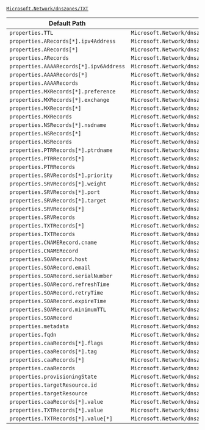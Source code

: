 [`Microsoft.Network/dnszones/TXT`](https://docs.microsoft.com/en-us/azure/templates/microsoft.network/dnszones/txt)

| Default Path | Alias |
|---|---|
| `properties.TTL` | `Microsoft.Network/dnszones/TXT/TTL` |
| `properties.ARecords[*].ipv4Address` | `Microsoft.Network/dnszones/TXT/ARecords[*].ipv4Address` |
| `properties.ARecords[*]` | `Microsoft.Network/dnszones/TXT/ARecords[*]` |
| `properties.ARecords` | `Microsoft.Network/dnszones/TXT/ARecords` |
| `properties.AAAARecords[*].ipv6Address` | `Microsoft.Network/dnszones/TXT/AAAARecords[*].ipv6Address` |
| `properties.AAAARecords[*]` | `Microsoft.Network/dnszones/TXT/AAAARecords[*]` |
| `properties.AAAARecords` | `Microsoft.Network/dnszones/TXT/AAAARecords` |
| `properties.MXRecords[*].preference` | `Microsoft.Network/dnszones/TXT/MXRecords[*].preference` |
| `properties.MXRecords[*].exchange` | `Microsoft.Network/dnszones/TXT/MXRecords[*].exchange` |
| `properties.MXRecords[*]` | `Microsoft.Network/dnszones/TXT/MXRecords[*]` |
| `properties.MXRecords` | `Microsoft.Network/dnszones/TXT/MXRecords` |
| `properties.NSRecords[*].nsdname` | `Microsoft.Network/dnszones/TXT/NSRecords[*].nsdname` |
| `properties.NSRecords[*]` | `Microsoft.Network/dnszones/TXT/NSRecords[*]` |
| `properties.NSRecords` | `Microsoft.Network/dnszones/TXT/NSRecords` |
| `properties.PTRRecords[*].ptrdname` | `Microsoft.Network/dnszones/TXT/PTRRecords[*].ptrdname` |
| `properties.PTRRecords[*]` | `Microsoft.Network/dnszones/TXT/PTRRecords[*]` |
| `properties.PTRRecords` | `Microsoft.Network/dnszones/TXT/PTRRecords` |
| `properties.SRVRecords[*].priority` | `Microsoft.Network/dnszones/TXT/SRVRecords[*].priority` |
| `properties.SRVRecords[*].weight` | `Microsoft.Network/dnszones/TXT/SRVRecords[*].weight` |
| `properties.SRVRecords[*].port` | `Microsoft.Network/dnszones/TXT/SRVRecords[*].port` |
| `properties.SRVRecords[*].target` | `Microsoft.Network/dnszones/TXT/SRVRecords[*].target` |
| `properties.SRVRecords[*]` | `Microsoft.Network/dnszones/TXT/SRVRecords[*]` |
| `properties.SRVRecords` | `Microsoft.Network/dnszones/TXT/SRVRecords` |
| `properties.TXTRecords[*]` | `Microsoft.Network/dnszones/TXT/TXTRecords[*]` |
| `properties.TXTRecords` | `Microsoft.Network/dnszones/TXT/TXTRecords` |
| `properties.CNAMERecord.cname` | `Microsoft.Network/dnszones/TXT/CNAMERecord.cname` |
| `properties.CNAMERecord` | `Microsoft.Network/dnszones/TXT/CNAMERecord` |
| `properties.SOARecord.host` | `Microsoft.Network/dnszones/TXT/SOARecord.host` |
| `properties.SOARecord.email` | `Microsoft.Network/dnszones/TXT/SOARecord.email` |
| `properties.SOARecord.serialNumber` | `Microsoft.Network/dnszones/TXT/SOARecord.serialNumber` |
| `properties.SOARecord.refreshTime` | `Microsoft.Network/dnszones/TXT/SOARecord.refreshTime` |
| `properties.SOARecord.retryTime` | `Microsoft.Network/dnszones/TXT/SOARecord.retryTime` |
| `properties.SOARecord.expireTime` | `Microsoft.Network/dnszones/TXT/SOARecord.expireTime` |
| `properties.SOARecord.minimumTTL` | `Microsoft.Network/dnszones/TXT/SOARecord.minimumTTL` |
| `properties.SOARecord` | `Microsoft.Network/dnszones/TXT/SOARecord` |
| `properties.metadata` | `Microsoft.Network/dnszones/TXT/metadata` |
| `properties.fqdn` | `Microsoft.Network/dnszones/TXT/fqdn` |
| `properties.caaRecords[*].flags` | `Microsoft.Network/dnszones/TXT/caaRecords[*].flags` |
| `properties.caaRecords[*].tag` | `Microsoft.Network/dnszones/TXT/caaRecords[*].tag` |
| `properties.caaRecords[*]` | `Microsoft.Network/dnszones/TXT/caaRecords[*]` |
| `properties.caaRecords` | `Microsoft.Network/dnszones/TXT/caaRecords` |
| `properties.provisioningState` | `Microsoft.Network/dnszones/TXT/provisioningState` |
| `properties.targetResource.id` | `Microsoft.Network/dnszones/TXT/targetResource.id` |
| `properties.targetResource` | `Microsoft.Network/dnszones/TXT/targetResource` |
| `properties.caaRecords[*].value` | `Microsoft.Network/dnszones/TXT/caaRecords[*].value` |
| `properties.TXTRecords[*].value` | `Microsoft.Network/dnszones/TXT/TXTRecords[*].value` |
| `properties.TXTRecords[*].value[*]` | `Microsoft.Network/dnszones/TXT/TXTRecords[*].value[*]` |

